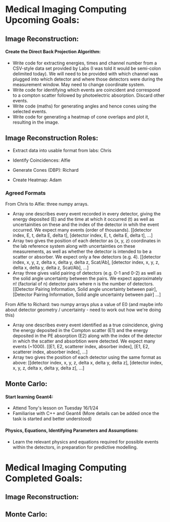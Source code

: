 # Medical Imaging Computing Upcoming Goals:


## Image Reconstruction:

#### Create the Direct Back Projection Algorithm:

- Write code for extracting energies, times and channel number from a CSV-style data set provided by Labs (I was told it would be semi-colon delimited today). We will need to be provided with which channel was plugged into which detector and where those detectors were during the measurement window. May need to change coordinate system.
- Write code for identifying which events are coincident and correspond to a compton scatter followed by photoelectric absorption. Discard other events.
- Write code (maths) for generating angles and hence cones using the selected events.
- Write code for generating a heatmap of cone overlaps and plot it, resulting in the image.

## Image Reconstruction Roles:

- Extract data into usable format from labs: Chris

- Identify Coincidences: Alfie

- Generate Cones (DBP): Richard

- Create Heatmap: Adam

### Agreed Formats

From Chris to Alfie: three numpy arrays. 
- Array one describes every event recorded in every detector, giving the energy deposited (E) and the time at which it occurred (t) as well as uncertainities on these and the index of the detector in whih the event occurred. We expect many events (order of thousands).
[[detector index, E, t, delta E, delta t], [detector index, E, t, delta E, delta t], ...]
- Array two gives the position of each detector as (x, y, z) coordinates in the lab reference system along with uncertainties on these measurements, as well as whether the detector is intended to be a scatter or absorber. We expect only a few detectors (e.g. 4).
[[detector index, x, y, z, delta x, delta y, delta z, Scat/Ab], [detector index, x, y, z, delta x, delta y, delta z, Scat/Ab], ...]
- Array three gives valid pairing of detectors (e.g. 0-1 and 0-2) as well as the solid angle uncertainty between the pairs. We expect approximately n! (factorial of n) detector pairs where n is the number of detectors.
[[Detector Pairing Information, Solid angle uncertainty between pair], [Detector Pairing Information, Solid angle uncertainty between pair] ...]

From Alfie to Richard: two numpy arrays plus a value of E0 (and maybe info about detector geometry / uncertainty - need to work out how we're doing this)
- Array one describes every event identified as a true coincidence, giving the energy deposited in the Compton scatter (E1) and the energy deposited in the PE absorption (E2) along with the index of the detector in which the scatter and absorbtion were detected. We expect many events (~1000).
[[E1, E2, scatterer index, absorber index], [E1, E2, scatterer index, absorber index], ...]
- Array two gives the position of each detector using the same format as above:
[[detector index, x, y, z, delta x, delta y, delta z], [detector index, x, y, z, delta x, delta y, delta z], ...]


## Monte Carlo:

#### Start learning Geant4:
- Attend Tony's lesson on Tuesday 16/1/24
- Familiarise with C++ and Geant4 (More details can be added once the task is started and better understood)

#### Physics, Equations, Identifying Parameters and Assumptions:
- Learn the relevant physics and equations required for possible events within the detectors, in preparation for predictive modelling.



# Medical Imaging Computing Completed Goals:

## Image Reconstruction:

## Monte Carlo:
